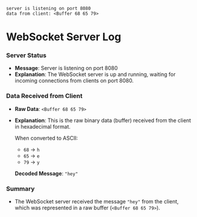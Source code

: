 ```
server is listening on port 8080 
data from client: <Buffer 68 65 79>
```

# WebSocket Server Log

### Server Status
- **Message**: Server is listening on port 8080
- **Explanation**: The WebSocket server is up and running, waiting for incoming connections from clients on port 8080.

### Data Received from Client
- **Raw Data**: `<Buffer 68 65 79>`
- **Explanation**: This is the raw binary data (buffer) received from the client in hexadecimal format.
  
  When converted to ASCII:
  - `68` → `h`
  - `65` → `e`
  - `79` → `y`

  **Decoded Message**: `"hey"`

### Summary
- The WebSocket server received the message `"hey"` from the client, which was represented in a raw buffer (`<Buffer 68 65 79>`).
